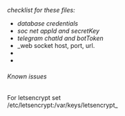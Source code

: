 
_checklist for these files:_
- _database credentials_
- _soc net appId and secretKey_
- _telegram chatId and botToken_
- _web socket host, port, url.
- 
-

###### Known issues

For letsencrypt set  
/etc/letsencrypt:/var/keys/letsencrypt_